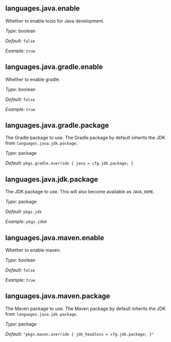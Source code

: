 [comment]: # (Do not edit this file as it is autogenerated. Go to docs/individual-docs if you want to make edits.)


[comment]: # (Please add your documentation on top of this line)

## languages\.java\.enable

Whether to enable tools for Java development\.



*Type:*
boolean



*Default:*
` false `



*Example:*
` true `



## languages\.java\.gradle\.enable



Whether to enable gradle\.



*Type:*
boolean



*Default:*
` false `



*Example:*
` true `



## languages\.java\.gradle\.package



The Gradle package to use\.
The Gradle package by default inherits the JDK from ` languages.java.jdk.package `\.



*Type:*
package



*Default:*
` pkgs.gradle.override { java = cfg.jdk.package; } `



## languages\.java\.jdk\.package



The JDK package to use\.
This will also become available as ` JAVA_HOME `\.



*Type:*
package



*Default:*
` pkgs.jdk `



*Example:*
` pkgs.jdk8 `



## languages\.java\.maven\.enable



Whether to enable maven\.



*Type:*
boolean



*Default:*
` false `



*Example:*
` true `



## languages\.java\.maven\.package



The Maven package to use\.
The Maven package by default inherits the JDK from ` languages.java.jdk.package `\.



*Type:*
package



*Default:*
` "pkgs.maven.override { jdk_headless = cfg.jdk.package; }" `
